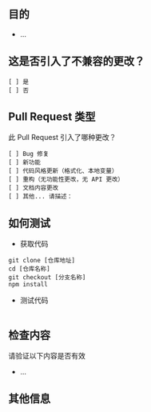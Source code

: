 ## 目的
<!-- 描述所提议更改的意图。该更改解决了什么问题或增加了什么功能？ -->
* ...

## 这是否引入了不兼容的更改？
<!-- 用 “x” 标记一个。 -->
```
[ ] 是
[ ] 否
```

## Pull Request 类型
此 Pull Request 引入了哪种更改？

<!-- 请使用 "x" 标记适用于此 PR 的选项。 -->
```
[ ] Bug 修复
[ ] 新功能
[ ] 代码风格更新（格式化、本地变量）
[ ] 重构（无功能性更改，无 API 更改）
[ ] 文档内容更改
[ ] 其他... 请描述：
```

## 如何测试
* 获取代码

```
git clone [仓库地址]
cd [仓库名称]
git checkout [分支名称]
npm install
```

* 测试代码  
<!-- 添加运行测试套件和/或手动测试的步骤 -->
```
```

## 检查内容  
请验证以下内容是否有效  
* ...  

## 其他信息
<!-- 在此添加任何可能需要的其他有用信息。 -->